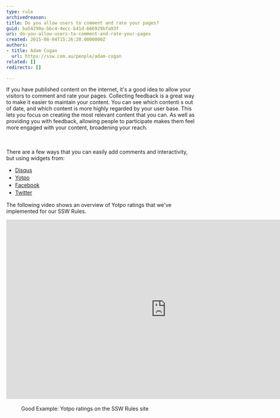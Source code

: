 ```yaml
---
type: rule
archivedreason: 
title: Do you allow users to comment and rate your pages?
guid: ba54290a-bbc4-4ecc-b41d-666929bfa93f
uri: do-you-allow-users-to-comment-and-rate-your-pages
created: 2015-08-04T15:26:20.0000000Z
authors:
- title: Adam Cogan
  url: https://ssw.com.au/people/adam-cogan
related: []
redirects: []

---
```



If you have published content on the internet, it's a good idea to allow your visitors to comment and rate your pages. Collecting feedback is a great way to make it easier to maintain your content. You can see which contenti s out of date, and which content is more highly regarded by your user base. This lets you focus on creating the most relevant content that you can. As well as providing you with feedback, allowing people to participate makes them&#160;feel more engaged with your content, broadening your reach.​
<br><excerpt class='endintro'></excerpt><br>
<div><br></div><div><div>There are a few ways that you can easily add comments and interactivity, but using widgets from&#58;</div><div><ul><li><span style="line-height&#58;20px;"><a href="https&#58;//disqus.com/">​Disqus</a></span><br></li><li><span style="line-height&#58;20px;"><a href="https&#58;//www.yotpo.com/">Yotpo</a></span></li><li><span style="line-height&#58;20px;"><a href="https&#58;//www.facebook.com/">Facebook</a></span></li><li><span style="line-height&#58;20px;"><a href="https&#58;//twitter.com/">Twitter​</a></span></li></ul></div></div><p>​The following video shows an overview of Yotpo ratings that we've implemented for our SSW Rules.</p><div class="ms-rtestate-read ms-rte-embedcode ms-rte-embedil ms-rtestate-notify" unselectable="on">

<iframe width="853" height="480" src="https&#58;//www.youtube.com/embed/JcnPYEm76-4?rel=0" frameborder="0"></iframe>&#160;</div><dd class="ssw15-rteElement-FigureGood">Good Example&#58; Yotpo ratings on the SSW Rules site​</dd><p><br></p>


